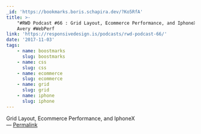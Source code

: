 ```yaml
---
_id: 'https://bookmarks.boris.schapira.dev/?Ko5RfA'
title: >-
    "#RWD Podcast #66 : Grid Layout, Ecommerce Performance, and IphoneX", Justin
    Avery #WebPerf
link: 'https://responsivedesign.is/podcasts/rwd-podcast-66/'
date: '2017-11-03'
tags:
    - name: boostmarks
      slug: boostmarks
    - name: css
      slug: css
    - name: ecommerce
      slug: ecommerce
    - name: grid
      slug: grid
    - name: iphone
      slug: iphone
---
```


Grid Layout, Ecommerce Performance, and IphoneX <br>&#8212;
<a href="https://bookmarks.boris.schapira.dev/?Ko5RfA" title="Permalink">Permalink</a>
